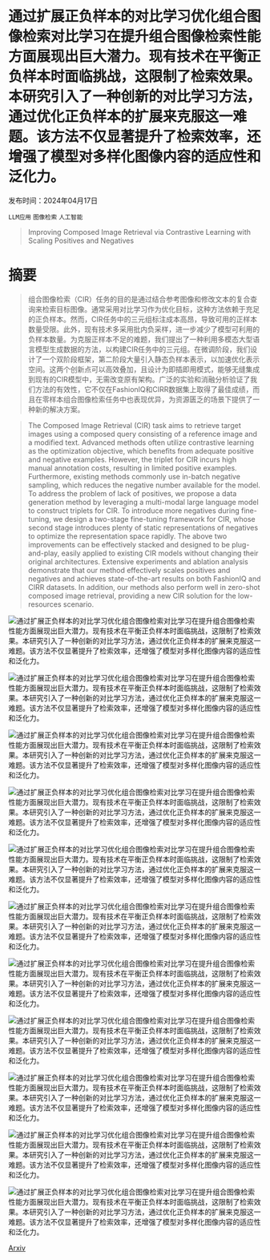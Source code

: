 # 通过扩展正负样本的对比学习优化组合图像检索对比学习在提升组合图像检索性能方面展现出巨大潜力。现有技术在平衡正负样本时面临挑战，这限制了检索效果。本研究引入了一种创新的对比学习方法，通过优化正负样本的扩展来克服这一难题。该方法不仅显著提升了检索效率，还增强了模型对多样化图像内容的适应性和泛化力。

发布时间：2024年04月17日

`LLM应用` `图像检索` `人工智能`

> Improving Composed Image Retrieval via Contrastive Learning with Scaling Positives and Negatives

# 摘要

> 组合图像检索（CIR）任务的目的是通过结合参考图像和修改文本的复合查询来检索目标图像。通常采用对比学习作为优化目标，这种方法依赖于充足的正负样本。然而，CIR任务中的三元组标注成本高昂，导致可用的正样本数量受限。此外，现有技术多采用批内负采样，进一步减少了模型可利用的负样本数量。为克服正样本不足的难题，我们提出了一种利用多模态大型语言模型生成数据的方法，以构建CIR任务中的三元组。在微调阶段，我们设计了一个双阶段框架，第二阶段大量引入静态负样本表示，以加速优化表示空间。这两个创新点可以高效叠加，且设计为即插即用模式，能够无缝集成到现有的CIR模型中，无需改变原有架构。广泛的实验和消融分析验证了我们方法的有效性，它不仅在FashionIQ和CIRR数据集上取得了最佳成绩，而且在零样本组合图像检索任务中也表现优异，为资源匮乏的场景下提供了一种新的解决方案。

> The Composed Image Retrieval (CIR) task aims to retrieve target images using a composed query consisting of a reference image and a modified text. Advanced methods often utilize contrastive learning as the optimization objective, which benefits from adequate positive and negative examples. However, the triplet for CIR incurs high manual annotation costs, resulting in limited positive examples. Furthermore, existing methods commonly use in-batch negative sampling, which reduces the negative number available for the model. To address the problem of lack of positives, we propose a data generation method by leveraging a multi-modal large language model to construct triplets for CIR. To introduce more negatives during fine-tuning, we design a two-stage fine-tuning framework for CIR, whose second stage introduces plenty of static representations of negatives to optimize the representation space rapidly. The above two improvements can be effectively stacked and designed to be plug-and-play, easily applied to existing CIR models without changing their original architectures. Extensive experiments and ablation analysis demonstrate that our method effectively scales positives and negatives and achieves state-of-the-art results on both FashionIQ and CIRR datasets. In addition, our methods also perform well in zero-shot composed image retrieval, providing a new CIR solution for the low-resources scenario.

![通过扩展正负样本的对比学习优化组合图像检索对比学习在提升组合图像检索性能方面展现出巨大潜力。现有技术在平衡正负样本时面临挑战，这限制了检索效果。本研究引入了一种创新的对比学习方法，通过优化正负样本的扩展来克服这一难题。该方法不仅显著提升了检索效率，还增强了模型对多样化图像内容的适应性和泛化力。](../../../paper_images/2404.11317/x1.png)

![通过扩展正负样本的对比学习优化组合图像检索对比学习在提升组合图像检索性能方面展现出巨大潜力。现有技术在平衡正负样本时面临挑战，这限制了检索效果。本研究引入了一种创新的对比学习方法，通过优化正负样本的扩展来克服这一难题。该方法不仅显著提升了检索效率，还增强了模型对多样化图像内容的适应性和泛化力。](../../../paper_images/2404.11317/x2.png)

![通过扩展正负样本的对比学习优化组合图像检索对比学习在提升组合图像检索性能方面展现出巨大潜力。现有技术在平衡正负样本时面临挑战，这限制了检索效果。本研究引入了一种创新的对比学习方法，通过优化正负样本的扩展来克服这一难题。该方法不仅显著提升了检索效率，还增强了模型对多样化图像内容的适应性和泛化力。](../../../paper_images/2404.11317/x3.png)

![通过扩展正负样本的对比学习优化组合图像检索对比学习在提升组合图像检索性能方面展现出巨大潜力。现有技术在平衡正负样本时面临挑战，这限制了检索效果。本研究引入了一种创新的对比学习方法，通过优化正负样本的扩展来克服这一难题。该方法不仅显著提升了检索效率，还增强了模型对多样化图像内容的适应性和泛化力。](../../../paper_images/2404.11317/x4.png)

![通过扩展正负样本的对比学习优化组合图像检索对比学习在提升组合图像检索性能方面展现出巨大潜力。现有技术在平衡正负样本时面临挑战，这限制了检索效果。本研究引入了一种创新的对比学习方法，通过优化正负样本的扩展来克服这一难题。该方法不仅显著提升了检索效率，还增强了模型对多样化图像内容的适应性和泛化力。](../../../paper_images/2404.11317/x5.png)

![通过扩展正负样本的对比学习优化组合图像检索对比学习在提升组合图像检索性能方面展现出巨大潜力。现有技术在平衡正负样本时面临挑战，这限制了检索效果。本研究引入了一种创新的对比学习方法，通过优化正负样本的扩展来克服这一难题。该方法不仅显著提升了检索效率，还增强了模型对多样化图像内容的适应性和泛化力。](../../../paper_images/2404.11317/x6.png)

![通过扩展正负样本的对比学习优化组合图像检索对比学习在提升组合图像检索性能方面展现出巨大潜力。现有技术在平衡正负样本时面临挑战，这限制了检索效果。本研究引入了一种创新的对比学习方法，通过优化正负样本的扩展来克服这一难题。该方法不仅显著提升了检索效率，还增强了模型对多样化图像内容的适应性和泛化力。](../../../paper_images/2404.11317/x7.png)

![通过扩展正负样本的对比学习优化组合图像检索对比学习在提升组合图像检索性能方面展现出巨大潜力。现有技术在平衡正负样本时面临挑战，这限制了检索效果。本研究引入了一种创新的对比学习方法，通过优化正负样本的扩展来克服这一难题。该方法不仅显著提升了检索效率，还增强了模型对多样化图像内容的适应性和泛化力。](../../../paper_images/2404.11317/x8.png)

![通过扩展正负样本的对比学习优化组合图像检索对比学习在提升组合图像检索性能方面展现出巨大潜力。现有技术在平衡正负样本时面临挑战，这限制了检索效果。本研究引入了一种创新的对比学习方法，通过优化正负样本的扩展来克服这一难题。该方法不仅显著提升了检索效率，还增强了模型对多样化图像内容的适应性和泛化力。](../../../paper_images/2404.11317/x9.png)

![通过扩展正负样本的对比学习优化组合图像检索对比学习在提升组合图像检索性能方面展现出巨大潜力。现有技术在平衡正负样本时面临挑战，这限制了检索效果。本研究引入了一种创新的对比学习方法，通过优化正负样本的扩展来克服这一难题。该方法不仅显著提升了检索效率，还增强了模型对多样化图像内容的适应性和泛化力。](../../../paper_images/2404.11317/x10.png)

![通过扩展正负样本的对比学习优化组合图像检索对比学习在提升组合图像检索性能方面展现出巨大潜力。现有技术在平衡正负样本时面临挑战，这限制了检索效果。本研究引入了一种创新的对比学习方法，通过优化正负样本的扩展来克服这一难题。该方法不仅显著提升了检索效率，还增强了模型对多样化图像内容的适应性和泛化力。](../../../paper_images/2404.11317/x11.png)

[Arxiv](https://arxiv.org/abs/2404.11317)
